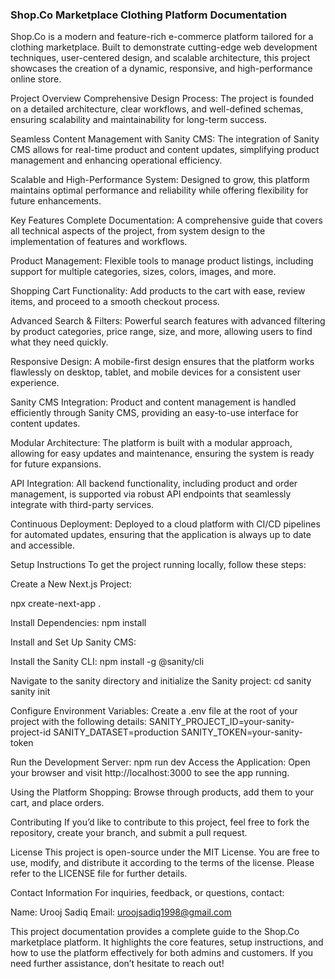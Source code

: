 ### Shop.Co Marketplace Clothing Platform Documentation

Shop.Co is a modern and feature-rich e-commerce platform tailored for a clothing marketplace. Built to demonstrate cutting-edge web development techniques, user-centered design, and scalable architecture, this project showcases the creation of a dynamic, responsive, and high-performance online store.

Project Overview
Comprehensive Design Process: The project is founded on a detailed architecture, clear workflows, and well-defined schemas, ensuring scalability and maintainability for long-term success.

Seamless Content Management with Sanity CMS: The integration of Sanity CMS allows for real-time product and content updates, simplifying product management and enhancing operational efficiency.

Scalable and High-Performance System: Designed to grow, this platform maintains optimal performance and reliability while offering flexibility for future enhancements.

Key Features
Complete Documentation: A comprehensive guide that covers all technical aspects of the project, from system design to the implementation of features and workflows.

Product Management: Flexible tools to manage product listings, including support for multiple categories, sizes, colors, images, and more.

Shopping Cart Functionality: Add products to the cart with ease, review items, and proceed to a smooth checkout process.

Advanced Search & Filters: Powerful search features with advanced filtering by product categories, price range, size, and more, allowing users to find what they need quickly.

Responsive Design: A mobile-first design ensures that the platform works flawlessly on desktop, tablet, and mobile devices for a consistent user experience.

Sanity CMS Integration: Product and content management is handled efficiently through Sanity CMS, providing an easy-to-use interface for content updates.

Modular Architecture: The platform is built with a modular approach, allowing for easy updates and maintenance, ensuring the system is ready for future expansions.

API Integration: All backend functionality, including product and order management, is supported via robust API endpoints that seamlessly integrate with third-party services.

Continuous Deployment: Deployed to a cloud platform with CI/CD pipelines for automated updates, ensuring that the application is always up to date and accessible.

Setup Instructions
To get the project running locally, follow these steps:

Create a New Next.js Project:

npx create-next-app .

Install Dependencies:
npm install

Install and Set Up Sanity CMS:

Install the Sanity CLI:
npm install -g @sanity/cli

Navigate to the sanity directory and initialize the Sanity project:
cd sanity
sanity init

Configure Environment Variables: Create a .env file at the root of your project with the following details:
SANITY_PROJECT_ID=your-sanity-project-id
SANITY_DATASET=production
SANITY_TOKEN=your-sanity-token

Run the Development Server:
npm run dev
Access the Application: Open your browser and visit http://localhost:3000 to see the app running.

Using the Platform
Shopping: Browse through products, add them to your cart, and place orders.

Contributing
If you’d like to contribute to this project, feel free to fork the repository, create your branch, and submit a pull request.

License
This project is open-source under the MIT License. You are free to use, modify, and distribute it according to the terms of the license. Please refer to the LICENSE file for further details.

Contact Information
For inquiries, feedback, or questions, contact:

Name: Urooj Sadiq
Email: uroojsadiq1998@gmail.com

This project documentation provides a complete guide to the Shop.Co marketplace platform. It highlights the core features, setup instructions, and how to use the platform effectively for both admins and customers. If you need further assistance, don’t hesitate to reach out!
